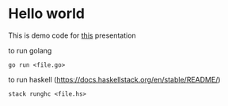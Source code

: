 Hello world
===========

This is demo code for [this](https://docs.google.com/presentation/d/1cxIhdRK5WorTbmzyJAUoTRR7bl6gh9dImHjDndj27c4/edit?usp=sharing) presentation

to run golang

    go run <file.go>

to run haskell (https://docs.haskellstack.org/en/stable/README/)

    stack runghc <file.hs>
